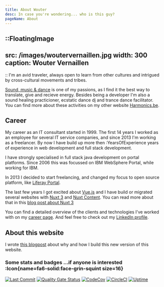 ```yaml
---
title: About Wouter
desc: In case you're wondering... who is this guy?
pageName: About
---
```


::FloatingImage
---
src: /images/woutervernaillen.jpg
width: 300
caption: Wouter Vernaillen
---
::
I'm an avid traveler, always open to learn from other cultures and intrigued by cross-cultural movements and tribes.

[Sound, music & dance](/music) is one of my passions, as I find it the best way to translate, give and recieve energy. 
Besides being a developer I'm also a sound healing practicioner, ecstatic dance dj and trance dance facilitator.
You can find more about these activities on my other website [Harmonics.be](https://harmonics.be).

## Career

My career as an IT consultant started in 1999. The first 14 years I worked as an employee for several IT service companies, and since 2013 I'm working as a freelancer.
By now I have build up more then :YearsOfExperience years of experience in web development and full stack development.

I have strongly specialised in full stack java development on portal platforms. Since 2006 this was focussed on IBM WebSphere Portal, while working for IBM.

In 2013 I decided to start freelancing, and changed my focus to open source platform, like [Liferay Portal](https://www.liferay.com/).

The last few years I got excited about [Vue.js](https://vuejs.org/) and I have build or migrated several websites with [Nuxt 3](https://nuxt.com/) and [Nuxt Content](https://content.nuxtjs.org/). You can read more about that in this [blog post about Nuxt 3](/blog/nuxt)

You can find a detailed overview of the clients and technologies I've worked with on my [career page](/career).
And feel free to check out my [LinkedIn profile](https://www.linkedin.com/in/woutervernaillen/).

## About this website

I wrote [this blogpost](/blog/hello-world-vernaillen-dev) about why and how I build this new version of this website.

### Some stats and badges ...if anyone is interested :Icon{name=fa6-solid:face-grin-squint size=16}

[![Last Commit](https://badgen.net/github/last-commit/vernaillen/vernaillen.dev?icon=github)](https://github.com/vernaillen/vernaillen.dev/commits/master) [![Quality Gate Status](https://sonarcloud.io/api/project_badges/measure?project=vernaillen.dev&metric=alert_status)](https://sonarcloud.io/summary/new_code?id=vernaillen.dev) [![CodeCov](https://badgen.net/codecov/c/github/vernaillen/vernaillen.dev?icon=codecov)](https://codecov.io/gh/vernaillen/vernaillen.dev) [![CircleCI](https://badgen.net/circleci/github/vernaillen/vernaillen.dev?icon=circleci)](https://circleci.com/gh/vernaillen/vernaillen.dev) [![Uptime](https://badgen.net/uptime-robot/month/m784344425-1a8650bdb79223d01d1a32a1?icon=uptime)](https://stats.uptimerobot.com/5J0vsM4vA)
